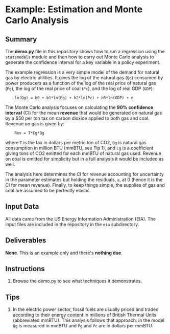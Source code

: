 # Example: Estimation and Monte Carlo Analysis

## Summary

The **demo.py** file in this repository shows how to run a regression using the `statsmodels` module and then how to carry out Monte Carlo analysis to generate the confidence interval for a key variable in a policy experiment.

The example regression is a very simple model of the demand for natural gas by electric utilities. It gives the log of the natural gas (`Qg`) consumed by power producers as a function of the log of the real price of natural gas (`Pg`), the log of the real price of coal (`Pc`), and the log of real GDP (`GDP`):

        ln(Qg) = b0 + b1*ln(Pg) + b2*ln(Pc) + b3*ln(GDP) + e

The Monte Carlo analysis focuses on calculating the **90% confidence interval** (CI) for the mean **revenue** that would be generated on natural gas by a $50 per ton tax on carbon dioxide applied to both gas and coal. Revenue on gas is given by:

        Rev = T*Cg*Qg

where `T` is the tax in dollars per metric ton of CO2, `Qg` is natural gas consumption in million BTU (mmBTU, see Tip 1), and `Cg` is a coefficient giving tons of CO2 emitted for each mmBTU of natural gas used. Revenue on coal is omitted for simplicity but in a full analysis it would be included as well.

The analysis here determines the CI for revenue accounting for uncertainty in the parameter estimates but holding the residuals, `e`, at 0 (hence it is the CI for mean revenue). Finally, to keep things simple, the supplies of gas and coal are assumed to be perfectly elastic.

## Input Data

All data came from the US Energy Information Administration (EIA). The input files are included in the repository in the `eia` subdirectory.

## Deliverables

**None**. This is an example only and there's **nothing due**.

## Instructions

1. Browse the demo.py to see what techniques it demonstrates.

## Tips

1. In the electric power sector, fossil fuels are usually priced and traded according to their energy content in millions of British Thermal Units (abbreviated mmBTU). This analysis follows that approach: in the model `Qg` is measured in mmBTU and `Pg` and `Pc` are in dollars per mmBTU.
